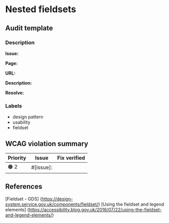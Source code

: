 # Nested fieldsets



## Audit template

### Description

**Issue:** 

**Page:**

**URL:** 

**Description:** 

**Resolve:** 

### Labels

* design pattern
* usability
* fieldset

## WCAG violation summary

| Priority | Issue | Fix verified |
| -------- | ----- | ------------ |
| 🟠 2     | #[issue]:  | |

## References

[Fieldset - GDS] (https://design-system.service.gov.uk/components/fieldset/)
[Using the fieldset and legend elements] (https://accessibility.blog.gov.uk/2016/07/22/using-the-fieldset-and-legend-elements/)
